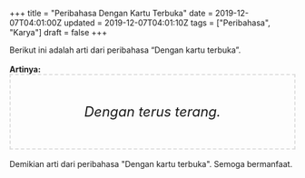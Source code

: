 +++
title = "Peribahasa Dengan Kartu Terbuka"
date = 2019-12-07T04:01:00Z
updated = 2019-12-07T04:01:10Z
tags = ["Peribahasa", "Karya"]
draft = false
+++

<div dir="ltr" style="text-align: left;" trbidi="on"><div style="text-align: justify;">Berikut ini adalah arti dari peribahasa “Dengan kartu terbuka”.</div><br /><div style="text-align: justify;"><b>Artinya:</b></div><div style="border: 2px dashed #ddd; font-size: 24px; height: auto; margin: 0 auto; padding: 50px; text-align: center; width: auto;"><i>Dengan terus terang.</i></div><br /><div style="text-align: justify;">Demikian arti dari peribahasa "Dengan kartu terbuka". Semoga bermanfaat.</div></div>
